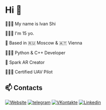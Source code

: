 # Hi 👋

🧑🏻‍💻 My name is Ivan Shi

🧑🏻‍💼 I'm 15 yo.

🌇 Based in 🇷🇺 Moscow & 🇦🇹 Vienna

🧑🏻‍💻 Python & C++ Developer

👾 Spark AR Creator

🧑🏻‍✈️ Certified UAV Pilot



## 📫 Contacts 

<a href="https://shiryaeff.ru"><img src="https://img.shields.io/static/v1?label=&message=Website&color=%230076D6&style=for-the-badge&logo=internet-explorer" alt="Website"></a> <a href="https://t.me/ivnshrv"><img src="https://img.shields.io/static/v1?label=&message=telegram&color=%2326A5E4&style=for-the-badge&logo=telegram&logoColor=%2326A5E4" alt="telegram"></a> <a href="https://vk.com/ivnshrv"><img src="https://img.shields.io/static/v1?label=&message=VKontakte&color=%230077FF&style=for-the-badge&logo=vk&logoColor=%23FFFFFF" alt="VKontakte"></a> <a href="https://www.linkedin.com/in/shiryaeff/"><img src="https://img.shields.io/static/v1?label=&message=Linkedin&color=%230A66C2&style=for-the-badge&logo=linkedin" alt="Linkedin"></a>




